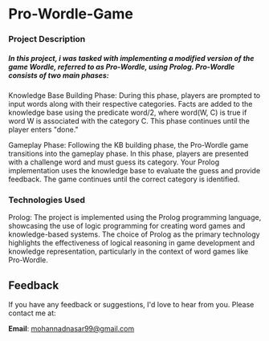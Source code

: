 # Pro-Wordle-Game

<h3>Project Description</h3>

<h5>In this project, i was tasked with implementing a modified version of the game Wordle, referred to as Pro-Wordle, using Prolog. Pro-Wordle consists of two main phases: </h5>

Knowledge Base Building Phase: During this phase, players are prompted to input words along with their respective categories. Facts are added to the knowledge base using the predicate word/2, where word(W, C) is true if word W is associated with the category C. This phase continues until the player enters "done."

Gameplay Phase: Following the KB building phase, the Pro-Wordle game transitions into the gameplay phase. In this phase, players are presented with a challenge word and must guess its category. Your Prolog implementation uses the knowledge base to evaluate the guess and provide feedback. The game continues until the correct category is identified.

<h3>Technologies Used</h3>
Prolog: The project is implemented using the Prolog programming language, showcasing the use of logic programming for creating word games and knowledge-based systems.
The choice of Prolog as the primary technology highlights the effectiveness of logical reasoning in game development and knowledge representation, particularly in the context of word games like Pro-Wordle.

 <h2>Feedback</h2>
    <p>If you have any feedback or suggestions, I'd love to hear from you. Please contact me at:</p>
    <p><strong>Email</strong>: <a href="mailto:mohannadnasar99@gmail.com">mohannadnasar99@gmail.com</a></p>
